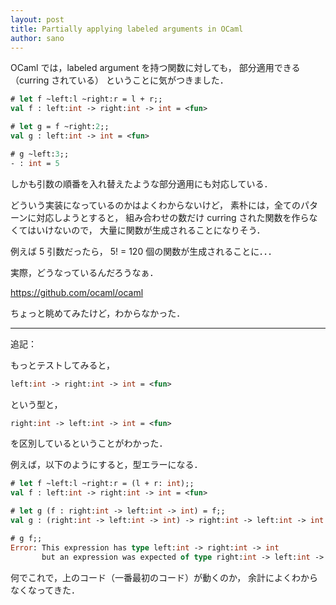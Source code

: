 ```yaml
---
layout: post
title: Partially applying labeled arguments in OCaml
author: sano
---
```


OCaml では，labeled argument を持つ関数に対しても，
部分適用できる（curring されている）
ということに気がつきました．

```ocaml
# let f ~left:l ~right:r = l + r;;
val f : left:int -> right:int -> int = <fun>

# let g = f ~right:2;;
val g : left:int -> int = <fun>

# g ~left:3;;
- : int = 5
```

しかも引数の順番を入れ替えたような部分適用にも対応している．

どういう実装になっているのかはよくわからないけど，
素朴には，全てのパターンに対応しようとすると，
組み合わせの数だけ curring された関数を作らなくてはいけないので，
大量に関数が生成されることになりそう．

例えば 5 引数だったら， 5! = 120 個の関数が生成されることに．．．

実際，どうなっているんだろうなぁ．

<https://github.com/ocaml/ocaml>

ちょっと眺めてみたけど，わからなかった．

---

追記：

もっとテストしてみると，

```ocaml
left:int -> right:int -> int = <fun>
```

という型と，

```ocaml
right:int -> left:int -> int = <fun>
```

を区別しているということがわかった．

例えば，以下のようにすると，型エラーになる．

```ocaml
# let f ~left:l ~right:r = (l + r: int);;
val f : left:int -> right:int -> int = <fun>

# let g (f : right:int -> left:int -> int) = f;;
val g : (right:int -> left:int -> int) -> right:int -> left:int -> int = <fun>

# g f;;
Error: This expression has type left:int -> right:int -> int
       but an expression was expected of type right:int -> left:int -> int
```

何でこれで，上のコード（一番最初のコード）が動くのか，
余計によくわからなくなってきた．
